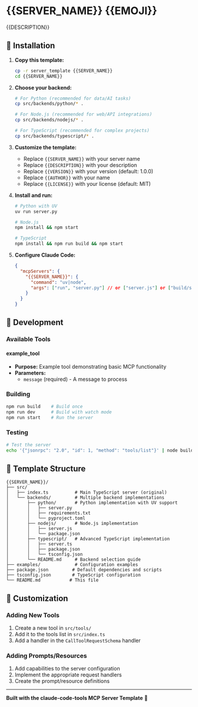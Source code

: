 # {{SERVER_NAME}} {{EMOJI}}

{{DESCRIPTION}}

## 🚀 Installation

1. **Copy this template:**
   ```bash
   cp -r server_template {{SERVER_NAME}}
   cd {{SERVER_NAME}}
   ```

2. **Choose your backend:**
   ```bash
   # For Python (recommended for data/AI tasks)
   cp src/backends/python/* .
   
   # For Node.js (recommended for web/API integrations)
   cp src/backends/nodejs/* .
   
   # For TypeScript (recommended for complex projects)
   cp src/backends/typescript/* .
   ```

3. **Customize the template:**
   - Replace `{{SERVER_NAME}}` with your server name
   - Replace `{{DESCRIPTION}}` with your description
   - Replace `{{VERSION}}` with your version (default: 1.0.0)
   - Replace `{{AUTHOR}}` with your name
   - Replace `{{LICENSE}}` with your license (default: MIT)

4. **Install and run:**
   ```bash
   # Python with UV
   uv run server.py
   
   # Node.js
   npm install && npm start
   
   # TypeScript  
   npm install && npm run build && npm start
   ```

5. **Configure Claude Code:**
   ```json
   {
     "mcpServers": {
       "{{SERVER_NAME}}": {
         "command": "uv|node",
         "args": ["run", "server.py"] // or ["server.js"] or ["build/server.js"]
       }
     }
   }
   ```

## 🔧 Development

### Available Tools

#### example_tool
- **Purpose:** Example tool demonstrating basic MCP functionality
- **Parameters:** 
  - `message` (required) - A message to process

### Building
```bash
npm run build    # Build once
npm run dev      # Build with watch mode
npm run start    # Run the server
```

### Testing
```bash
# Test the server
echo '{"jsonrpc": "2.0", "id": 1, "method": "tools/list"}' | node build/index.js
```

## 📁 Template Structure

```
{{SERVER_NAME}}/
├── src/
│   ├── index.ts          # Main TypeScript server (original)
│   └── backends/         # Multiple backend implementations
│       ├── python/       # Python implementation with UV support
│       │   ├── server.py
│       │   ├── requirements.txt
│       │   └── pyproject.toml
│       ├── nodejs/       # Node.js implementation  
│       │   ├── server.js
│       │   └── package.json
│       ├── typescript/   # Advanced TypeScript implementation
│       │   ├── server.ts
│       │   ├── package.json
│       │   └── tsconfig.json
│       └── README.md     # Backend selection guide
├── examples/             # Configuration examples
├── package.json         # Default dependencies and scripts
├── tsconfig.json        # TypeScript configuration
└── README.md           # This file
```

## 🎯 Customization

### Adding New Tools

1. Create a new tool in `src/tools/`
2. Add it to the tools list in `src/index.ts`
3. Add a handler in the `CallToolRequestSchema` handler

### Adding Prompts/Resources

1. Add capabilities to the server configuration
2. Implement the appropriate request handlers
3. Create the prompt/resource definitions

---

**Built with the claude-code-tools MCP Server Template** 🔧